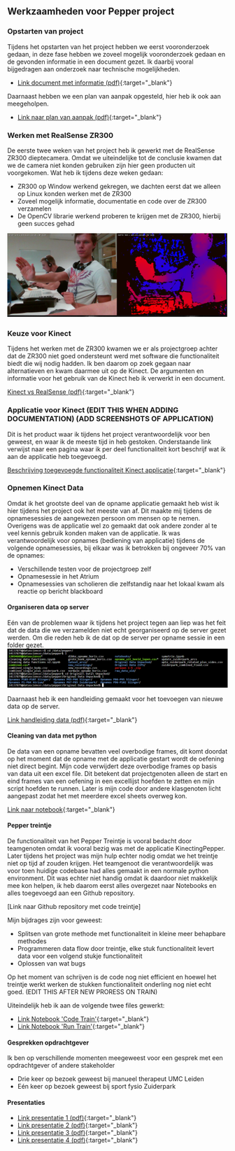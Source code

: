 ## Werkzaamheden voor Pepper project

### Opstarten van project
Tijdens het opstarten van het project hebben we eerst vooronderzoek gedaan, in deze fase hebben we zoveel mogelijk vooronderzoek gedaan en de gevonden informatie in een document gezet. Ik daarbij vooral bijgedragen aan onderzoek naar technische mogelijkheden.
- [Link document met informatie (pdf)](producten/werkzaamheden/Aanpak_vooronderzoek.pdf){:target="_blank"}

Daarnaast hebben we een plan van aanpak opgesteld, hier heb ik ook aan meegeholpen.
- [Link naar plan van aanpak (pdf)](producten/werkzaamheden/Plan_van_aanpak.pdf){:target="_blank"}

### Werken met RealSense ZR300
De eerste twee weken van het project heb ik gewerkt met de RealSense ZR300 dieptecamera. Omdat we uiteindelijke tot de conclusie kwamen dat we de camera niet konden gebruiken zijn hier geen producten uit voorgekomen. Wat heb ik tijdens deze weken gedaan:
- ZR300 op Window werkend gekregen, we dachten eerst dat we  alleen op Linux konden werken met de ZR300
- Zoveel mogelijk informatie, documentatie en code over de ZR300 verzamelen
- De OpenCV librarie werkend proberen te krijgen met de ZR300, hierbij geen succes gehad

![Screenshot ZR300](producten/werkzaamheden/Printscreen_zr300.png "Werkend op windows")

### Keuze voor Kinect
Tijdens het werken met de ZR300 kwamen we er als projectgroep achter dat de ZR300 niet goed ondersteunt werd met software die functionaliteit biedt die wij nodig hadden. Ik ben daarom op zoek gegaan naar alternatieven en kwam daarmee uit op de Kinect. De argumenten en informatie voor het gebruik van de Kinect heb ik verwerkt in een document.

[Kinect vs RealSense (pdf)](producten/werkzaamheden/Kinect_vs_RealSense.pdf){:target="_blank"}

### Applicatie voor Kinect (EDIT THIS WHEN ADDING DOCUMENTATION) (ADD SCREENSHOTS OF APPLICATION)
Dit is het product waar ik tijdens het project verantwoordelijk voor ben geweest, en waar ik de meeste tijd in heb gestoken. Onderstaande link verwijst naar een pagina waar ik per deel functionaliteit kort beschrijf wat ik aan de applicatie heb toegevoegd.

[Beschrijving toegevoegde functionaliteit Kinect applicatie](producten/werkzaamheden/kinecting_pepper.md){:target="_blank"}

### Opnemen Kinect Data
Omdat ik het grootste deel van de opname applicatie gemaakt heb wist ik hier tijdens het project ook het meeste van af. Dit maakte mij tijdens de opnamesessies de aangewezen persoon om mensen op te nemen. Overigens was de applicatie wel zo gemaakt dat ook andere zonder al te veel kennis gebruik konden maken van de applicatie. Ik was verantwoordelijk voor opnames (bediening van applicatie) tijdens de volgende opnamesessies, bij elkaar was ik betrokken bij ongeveer 70% van de opnames:
- Verschillende testen voor de projectgroep zelf
- Opnamesessie in het Atrium
- Opnamesessies van scholieren die zelfstandig naar het lokaal kwam als reactie op bericht blackboard

#### Organiseren data op server
Eén van de problemen waar ik tijdens het project tegen aan liep was het feit dat de data die we verzamelden niet echt georganiseerd op de server gezet werden. Om die reden heb ik de dat op de server per opname sessie in een folder gezet.
![Screenshot data georganiseerd](producten/werkzaamheden/Capture_data_organised.png)

Daarnaast heb ik een handleiding gemaakt voor het toevoegen van nieuwe data op de server.

[Link handleiding data (pdf)](producten/werkzaamheden/Handleiding_uploaden_data.pdf){:target="_blank"}

#### Cleaning van data met python
De data van een opname bevatten veel overbodige frames, dit komt doordat op het moment dat de opname met de applicatie gestart wordt de oefening niet direct begint. Mijn code verwijdert deze overbodige frames op basis van data uit een excel file. Dit betekent dat projectgenoten alleen de start en eind frames van een oefening in een excellijst hoefden te zetten en mijn script hoefden te runnen. Later is mijn code door andere klasgenoten licht aangepast zodat het met meerdere excel sheets overweg kon.

[Link naar notebook](https://github.com/Hans2131/Portfolio14137879/blob/master/producten/werkzaamheden/Cleaning%2Bdata%2Bfunctions%2Bv2.ipynb){:target="_blank"}

#### Pepper treintje
De functionaliteit van het Pepper Treintje is vooral bedacht door teamgenoten omdat ik vooral bezig was met de applicatie KinectingPepper. Later tijdens het project was mijn hulp echter nodig omdat we het treintje niet op tijd af zouden krijgen. Het teamgenoot die verantwoordelijk was voor toen huidige codebase had alles gemaakt in een normale python environment. Dit was echter niet handig omdat ik daardoor niet makkelijk mee kon helpen, ik heb daarom eerst alles overgezet naar Notebooks en alles toegevoegd aan een Github repository. 

[Link naar Github repository met code treintje]

Mijn bijdrages zijn voor geweest:
- Splitsen van grote methode met functionaliteit in kleine meer behapbare methodes
- Programmeren data flow door treintje, elke stuk functionaliteit levert data voor een volgend stukje functionaliteit
- Oplossen van wat bugs
 
 Op het moment van schrijven is de code nog niet efficient en hoewel het treintje werkt werken de stukken functionaliteit onderling nog niet echt goed. (EDIT THIS AFTER NEW PRORESS ON TRAIN)

Uiteindelijk heb ik aan de volgende twee files gewerkt:
- [Link Notebook 'Code Train'](https://github.com/KinectingPepper/spark_train/blob/master/Code%20Train.ipynb){:target="_blank"}
- [Link Notebook 'Run Train'](https://github.com/KinectingPepper/spark_train/blob/master/Run%20Train.ipynb){:target="_blank"}

#### Gesprekken opdrachtgever
Ik ben op verschillende momenten meegeweest voor een gesprek met een opdrachtgever of andere stakeholder
- Drie keer op bezoek geweest bij manueel therapeut UMC Leiden
- Eén keer op bezoek geweest bij sport fysio Zuiderpark

#### Presentaties 
- [Link presentatie 1 (pdf)](producten/werkzaamheden/presentaties/Extern_P2.pdf){:target="_blank"}
- [Link presentatie 2 (pdf)](producten/werkzaamheden/presentaties/Externe_presentatie_6_Okt.pdf){:target="_blank"}
- [Link presentatie 3 (pdf)](producten/werkzaamheden/presentaties/Extern_22_December_DEMO.pdf){:target="_blank"}
- [Link presentatie 4 (pdf)](producten/werkzaamheden/presentaties/Intern_P10.pdf){:target="_blank"}
